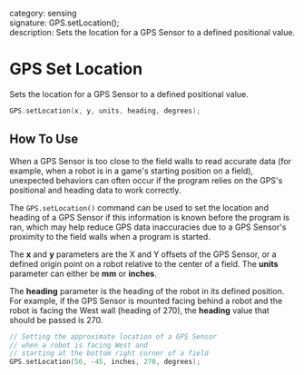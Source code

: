 category: sensing  
signature: GPS.setLocation();  
description: Sets the location for a GPS Sensor to a defined positional value.  

# GPS Set Location

Sets the location for a GPS Sensor to a defined positional value.

```cpp
GPS.setLocation(x, y, units, heading, degrees);
```

## How To Use

When a GPS Sensor is too close to the field walls to read accurate data (for example, when a robot is in a game's starting position on a field), unexpected behaviors can often occur if the program relies on the GPS's positional and heading data to work correctly.

The `GPS.setLocation()` command can be used to set the location and heading of a GPS Sensor if this information is known before the program is ran, which may help reduce GPS data inaccuracies due to a GPS Sensor's proximity to the field walls when a program is started.

The **x** and **y** parameters are the X and Y offsets of the GPS Sensor, or a defined origin point on a robot relative to the center of a field. The **units** parameter can either be **mm** or **inches**.

The **heading** parameter is the heading of the robot in its defined position. For example, if the GPS Sensor is mounted facing behind a robot and the robot is facing the West wall (heading of 270), the **heading** value that should be passed is 270.

```cpp
// Setting the approximate location of a GPS Sensor
// when a robot is facing West and
// starting at the bottom right corner of a field
GPS.setLocation(56, -45, inches, 270, degrees);
```

<advanced>
</advanced>

